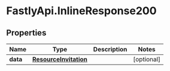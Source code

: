 # FastlyApi.InlineResponse200

## Properties

Name | Type | Description | Notes
------------ | ------------- | ------------- | -------------
**data** | [**ResourceInvitation**](ResourceInvitation.md) |  | [optional] 


